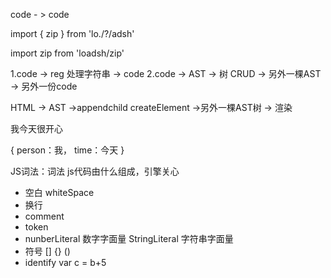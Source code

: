 code - > code

import { zip } from 'lo./?/adsh'

import zip from 'loadsh/zip'

1.code -> reg 处理字符串 -> code
2.code -> AST -> 树 CRUD -> 另外一棵AST -> 另外一份code

HTML -> AST ->appendchild createElement ->另外一棵AST树 -> 渲染

我今天很开心

{
    person：我，
    time：今天
}

JS词法：词法
js代码由什么组成，引擎关心
- 空白 whiteSpace
- 换行
- comment
- token
- nunberLiteral 数字字面量
  StringLiteral 字符串字面量
- 符号 [] {} ()
- identify var c = b+5

